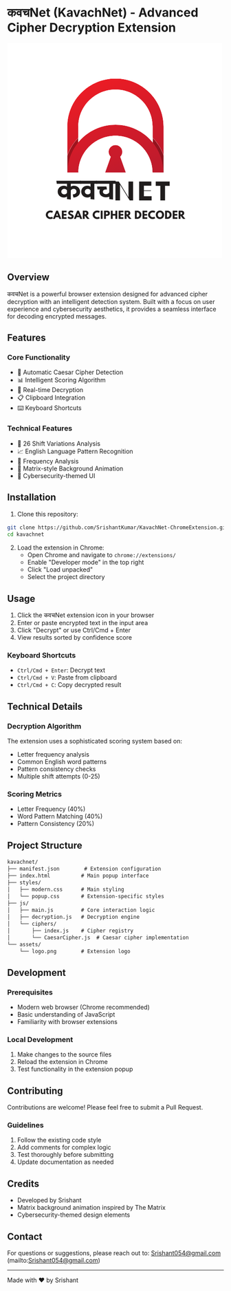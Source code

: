 # कवचNet (KavachNet) - Advanced Cipher Decryption Extension

![कवचNet Logo](assets/logo.png)

## Overview
कवचNet is a powerful browser extension designed for advanced cipher decryption with an intelligent detection system. Built with a focus on user experience and cybersecurity aesthetics, it provides a seamless interface for decoding encrypted messages.

## Features

### Core Functionality
- 🔐 Automatic Caesar Cipher Detection
- 📊 Intelligent Scoring Algorithm
- 🔄 Real-time Decryption
- 📋 Clipboard Integration
- ⌨️ Keyboard Shortcuts

### Technical Features
- 🎯 26 Shift Variations Analysis
- 📈 English Language Pattern Recognition
- 🧮 Frequency Analysis
- 🎨 Matrix-style Background Animation
- 💫 Cybersecurity-themed UI

## Installation

1. Clone this repository:
```bash
git clone https://github.com/SrishantKumar/KavachNet-ChromeExtension.git
cd kavachnet
```

2. Load the extension in Chrome:
   - Open Chrome and navigate to `chrome://extensions/`
   - Enable "Developer mode" in the top right
   - Click "Load unpacked"
   - Select the project directory

## Usage

1. Click the कवचNet extension icon in your browser
2. Enter or paste encrypted text in the input area
3. Click "Decrypt" or use Ctrl/Cmd + Enter
4. View results sorted by confidence score

### Keyboard Shortcuts
- `Ctrl/Cmd + Enter`: Decrypt text
- `Ctrl/Cmd + V`: Paste from clipboard
- `Ctrl/Cmd + C`: Copy decrypted result

## Technical Details

### Decryption Algorithm
The extension uses a sophisticated scoring system based on:
- Letter frequency analysis
- Common English word patterns
- Pattern consistency checks
- Multiple shift attempts (0-25)

### Scoring Metrics
- Letter Frequency (40%)
- Word Pattern Matching (40%)
- Pattern Consistency (20%)

## Project Structure
```
kavachnet/
├── manifest.json        # Extension configuration
├── index.html          # Main popup interface
├── styles/
│   ├── modern.css      # Main styling
│   └── popup.css       # Extension-specific styles
├── js/
│   ├── main.js         # Core interaction logic
│   ├── decryption.js   # Decryption engine
│   └── ciphers/
│       ├── index.js    # Cipher registry
│       └── CaesarCipher.js  # Caesar cipher implementation
└── assets/
    └── logo.png        # Extension logo
```

## Development

### Prerequisites
- Modern web browser (Chrome recommended)
- Basic understanding of JavaScript
- Familiarity with browser extensions

### Local Development
1. Make changes to the source files
2. Reload the extension in Chrome
3. Test functionality in the extension popup

## Contributing
Contributions are welcome! Please feel free to submit a Pull Request.

### Guidelines
1. Follow the existing code style
2. Add comments for complex logic
3. Test thoroughly before submitting
4. Update documentation as needed


## Credits
- Developed by Srishant
- Matrix background animation inspired by The Matrix
- Cybersecurity-themed design elements

## Contact
For questions or suggestions, please reach out to:
Srishant054@gmail.com (mailto:Srishant054@gmail.com)

---
Made with ❤️ by Srishant
